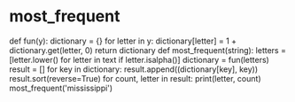 # most_frequent 
def fun(y):
    dictionary = {}
    for letter in y:
        dictionary[letter] = 1 + dictionary.get(letter, 0)
    return dictionary
def most_frequent(string):
    letters = [letter.lower() for letter in text if letter.isalpha()]
    dictionary = fun(letters)
    result = []
    for key in dictionary:
        result.append((dictionary[key], key))
    result.sort(reverse=True)
    for count, letter in result:
        print(letter, count)
most_frequent('mississippi')
